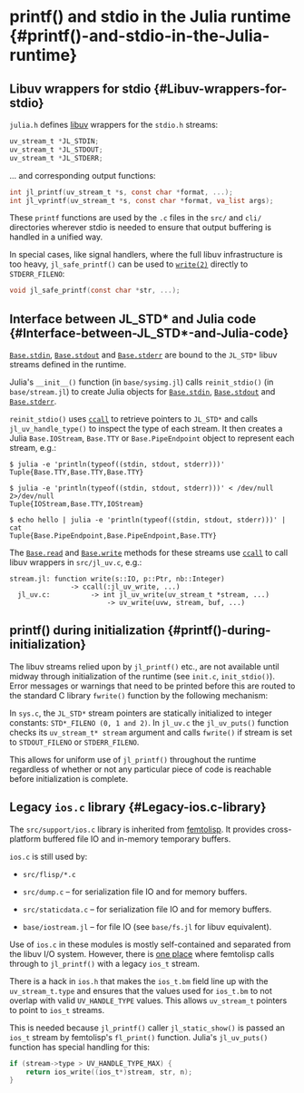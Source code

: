 
# printf() and stdio in the Julia runtime {#printf()-and-stdio-in-the-Julia-runtime}

## Libuv wrappers for stdio {#Libuv-wrappers-for-stdio}

`julia.h` defines [libuv](https://docs.libuv.org) wrappers for the `stdio.h` streams:

```c
uv_stream_t *JL_STDIN;
uv_stream_t *JL_STDOUT;
uv_stream_t *JL_STDERR;
```


... and corresponding output functions:

```c
int jl_printf(uv_stream_t *s, const char *format, ...);
int jl_vprintf(uv_stream_t *s, const char *format, va_list args);
```


These `printf` functions are used by the `.c` files in the `src/` and `cli/` directories wherever stdio is needed to ensure that output buffering is handled in a unified way.

In special cases, like signal handlers, where the full libuv infrastructure is too heavy, `jl_safe_printf()` can be used to [`write(2)`](/base/file#Base.write-Tuple{String,%20Any}) directly to `STDERR_FILENO`:

```c
void jl_safe_printf(const char *str, ...);
```


## Interface between JL_STD* and Julia code {#Interface-between-JL_STD*-and-Julia-code}

[`Base.stdin`](/base/io-network#Base.stdin), [`Base.stdout`](/base/io-network#Base.stdout) and [`Base.stderr`](/base/io-network#Base.stderr) are bound to the `JL_STD*` libuv streams defined in the runtime.

Julia&#39;s `__init__()` function (in `base/sysimg.jl`) calls `reinit_stdio()` (in `base/stream.jl`) to create Julia objects for [`Base.stdin`](/base/io-network#Base.stdin), [`Base.stdout`](/base/io-network#Base.stdout) and [`Base.stderr`](/base/io-network#Base.stderr).

`reinit_stdio()` uses [`ccall`](/base/c#ccall) to retrieve pointers to `JL_STD*` and calls `jl_uv_handle_type()` to inspect the type of each stream. It then creates a Julia `Base.IOStream`, `Base.TTY` or `Base.PipeEndpoint` object to represent each stream, e.g.:

```
$ julia -e 'println(typeof((stdin, stdout, stderr)))'
Tuple{Base.TTY,Base.TTY,Base.TTY}

$ julia -e 'println(typeof((stdin, stdout, stderr)))' < /dev/null 2>/dev/null
Tuple{IOStream,Base.TTY,IOStream}

$ echo hello | julia -e 'println(typeof((stdin, stdout, stderr)))' | cat
Tuple{Base.PipeEndpoint,Base.PipeEndpoint,Base.TTY}
```


The [`Base.read`](/base/io-network#Base.read) and [`Base.write`](/base/io-network#Base.write) methods for these streams use [`ccall`](/base/c#ccall) to call libuv wrappers in `src/jl_uv.c`, e.g.:

```
stream.jl: function write(s::IO, p::Ptr, nb::Integer)
               -> ccall(:jl_uv_write, ...)
  jl_uv.c:          -> int jl_uv_write(uv_stream_t *stream, ...)
                        -> uv_write(uvw, stream, buf, ...)
```


## printf() during initialization {#printf()-during-initialization}

The libuv streams relied upon by `jl_printf()` etc., are not available until midway through initialization of the runtime (see `init.c`, `init_stdio()`). Error messages or warnings that need to be printed before this are routed to the standard C library `fwrite()` function by the following mechanism:

In `sys.c`, the `JL_STD*` stream pointers are statically initialized to integer constants: `STD*_FILENO (0, 1 and 2)`. In `jl_uv.c` the `jl_uv_puts()` function checks its `uv_stream_t* stream` argument and calls `fwrite()` if stream is set to `STDOUT_FILENO` or `STDERR_FILENO`.

This allows for uniform use of `jl_printf()` throughout the runtime regardless of whether or not any particular piece of code is reachable before initialization is complete.

## Legacy `ios.c` library {#Legacy-ios.c-library}

The `src/support/ios.c` library is inherited from [femtolisp](https://github.com/JeffBezanson/femtolisp). It provides cross-platform buffered file IO and in-memory temporary buffers.

`ios.c` is still used by:
- `src/flisp/*.c`
  
- `src/dump.c` – for serialization file IO and for memory buffers.
  
- `src/staticdata.c` – for serialization file IO and for memory buffers.
  
- `base/iostream.jl` – for file IO (see `base/fs.jl` for libuv equivalent).
  

Use of `ios.c` in these modules is mostly self-contained and separated from the libuv I/O system. However, there is [one place](https://github.com/JuliaLang/julia/blob/master/src/flisp/print.c#L654) where femtolisp calls through to `jl_printf()` with a legacy `ios_t` stream.

There is a hack in `ios.h` that makes the `ios_t.bm` field line up with the `uv_stream_t.type` and ensures that the values used for `ios_t.bm` to not overlap with valid `UV_HANDLE_TYPE` values.  This allows `uv_stream_t` pointers to point to `ios_t` streams.

This is needed because `jl_printf()` caller `jl_static_show()` is passed an `ios_t` stream by femtolisp&#39;s `fl_print()` function. Julia&#39;s `jl_uv_puts()` function has special handling for this:

```c
if (stream->type > UV_HANDLE_TYPE_MAX) {
    return ios_write((ios_t*)stream, str, n);
}
```


